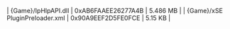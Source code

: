 ﻿| {Game}/IpHlpAPI.dll            | 0xAB6FAAEE26277A4B | 5.486 MB | 
| {Game}/xSE PluginPreloader.xml | 0x90A9EEF2D5FE0FCE | 5.15 KB  | 
